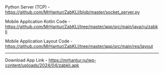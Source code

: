 Python Server (TCP) - https://github.com/MrHantur/ZabKLI/blob/master/socket_server.py

Mobile Application Kotlin Code - https://github.com/MrHantur/ZabKLI/tree/master/app/src/main/java/ru/zabkli

Mobile Application Layout Code - https://github.com/MrHantur/ZabKLI/tree/master/app/src/main/res/layout

---------------------

Download App Link - https://mrhantur.ru/wp-content/uploads/2024/04/zabkli.apk

